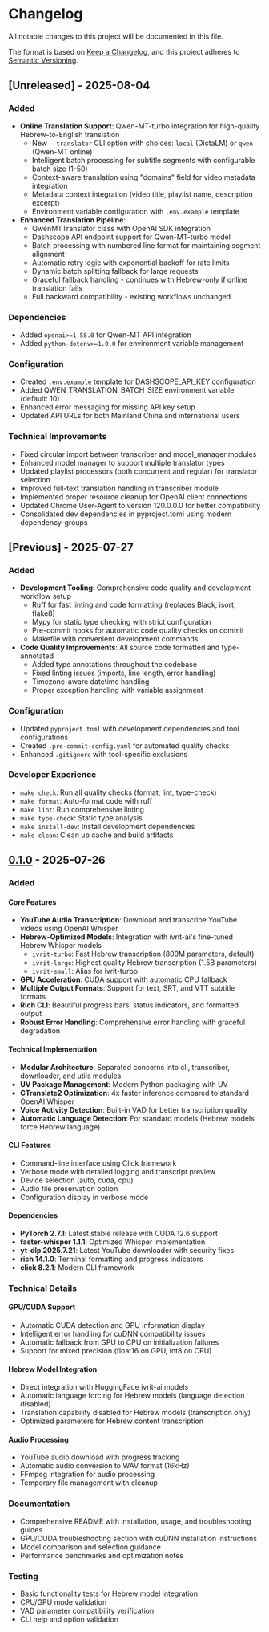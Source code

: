 # Changelog

All notable changes to this project will be documented in this file.

The format is based on [Keep a Changelog](https://keepachangelog.com/en/1.0.0/),
and this project adheres to [Semantic Versioning](https://semver.org/spec/v2.0.0.html).

## [Unreleased] - 2025-08-04

### Added
- **Online Translation Support**: Qwen-MT-turbo integration for high-quality Hebrew-to-English translation
  - New `--translator` CLI option with choices: `local` (DictaLM) or `qwen` (Qwen-MT online)
  - Intelligent batch processing for subtitle segments with configurable batch size (1-50)
  - Context-aware translation using "domains" field for video metadata integration
  - Metadata context integration (video title, playlist name, description excerpt)
  - Environment variable configuration with `.env.example` template
- **Enhanced Translation Pipeline**:
  - QwenMTTranslator class with OpenAI SDK integration
  - Dashscope API endpoint support for Qwen-MT-turbo model
  - Batch processing with numbered line format for maintaining segment alignment
  - Automatic retry logic with exponential backoff for rate limits
  - Dynamic batch splitting fallback for large requests
  - Graceful fallback handling - continues with Hebrew-only if online translation fails
  - Full backward compatibility - existing workflows unchanged

### Dependencies
- Added `openai>=1.58.0` for Qwen-MT API integration
- Added `python-dotenv>=1.0.0` for environment variable management

### Configuration
- Created `.env.example` template for DASHSCOPE_API_KEY configuration
- Added QWEN_TRANSLATION_BATCH_SIZE environment variable (default: 10)
- Enhanced error messaging for missing API key setup
- Updated API URLs for both Mainland China and international users

### Technical Improvements
- Fixed circular import between transcriber and model_manager modules
- Enhanced model manager to support multiple translator types
- Updated playlist processors (both concurrent and regular) for translator selection
- Improved full-text translation handling in transcriber module
- Implemented proper resource cleanup for OpenAI client connections
- Updated Chrome User-Agent to version 120.0.0.0 for better compatibility
- Consolidated dev dependencies in pyproject.toml using modern dependency-groups

## [Previous] - 2025-07-27

### Added
- **Development Tooling**: Comprehensive code quality and development workflow setup
  - Ruff for fast linting and code formatting (replaces Black, isort, flake8)
  - Mypy for static type checking with strict configuration
  - Pre-commit hooks for automatic code quality checks on commit
  - Makefile with convenient development commands
- **Code Quality Improvements**: All source code formatted and type-annotated
  - Added type annotations throughout the codebase
  - Fixed linting issues (imports, line length, error handling)
  - Timezone-aware datetime handling
  - Proper exception handling with variable assignment

### Configuration
- Updated `pyproject.toml` with development dependencies and tool configurations
- Created `.pre-commit-config.yaml` for automated quality checks
- Enhanced `.gitignore` with tool-specific exclusions

### Developer Experience
- `make check`: Run all quality checks (format, lint, type-check)
- `make format`: Auto-format code with ruff
- `make lint`: Run comprehensive linting
- `make type-check`: Static type analysis
- `make install-dev`: Install development dependencies
- `make clean`: Clean up cache and build artifacts

## [0.1.0] - 2025-07-26

### Added

#### Core Features
- **YouTube Audio Transcription**: Download and transcribe YouTube videos using OpenAI Whisper
- **Hebrew-Optimized Models**: Integration with ivrit-ai's fine-tuned Hebrew Whisper models
  - `ivrit-turbo`: Fast Hebrew transcription (809M parameters, default)
  - `ivrit-large`: Highest quality Hebrew transcription (1.5B parameters)
  - `ivrit-small`: Alias for ivrit-turbo
- **GPU Acceleration**: CUDA support with automatic CPU fallback
- **Multiple Output Formats**: Support for text, SRT, and VTT subtitle formats
- **Rich CLI**: Beautiful progress bars, status indicators, and formatted output
- **Robust Error Handling**: Comprehensive error handling with graceful degradation

#### Technical Implementation
- **Modular Architecture**: Separated concerns into cli, transcriber, downloader, and utils modules
- **UV Package Management**: Modern Python packaging with UV
- **CTranslate2 Optimization**: 4x faster inference compared to standard OpenAI Whisper
- **Voice Activity Detection**: Built-in VAD for better transcription quality
- **Automatic Language Detection**: For standard models (Hebrew models force Hebrew language)

#### CLI Features
- Command-line interface using Click framework
- Verbose mode with detailed logging and transcript preview
- Device selection (auto, cuda, cpu)
- Audio file preservation option
- Configuration display in verbose mode

#### Dependencies
- **PyTorch 2.7.1**: Latest stable release with CUDA 12.6 support
- **faster-whisper 1.1.1**: Optimized Whisper implementation
- **yt-dlp 2025.7.21**: Latest YouTube downloader with security fixes
- **rich 14.1.0**: Terminal formatting and progress indicators
- **click 8.2.1**: Modern CLI framework

### Technical Details

#### GPU/CUDA Support
- Automatic CUDA detection and GPU information display
- Intelligent error handling for cuDNN compatibility issues
- Automatic fallback from GPU to CPU on initialization failures
- Support for mixed precision (float16 on GPU, int8 on CPU)

#### Hebrew Model Integration
- Direct integration with HuggingFace ivrit-ai models
- Automatic language forcing for Hebrew models (language detection disabled)
- Translation capability disabled for Hebrew models (transcription only)
- Optimized parameters for Hebrew content transcription

#### Audio Processing
- YouTube audio download with progress tracking
- Automatic audio conversion to WAV format (16kHz)
- FFmpeg integration for audio processing
- Temporary file management with cleanup

### Documentation
- Comprehensive README with installation, usage, and troubleshooting guides
- GPU/CUDA troubleshooting section with cuDNN installation instructions
- Model comparison and selection guidance
- Performance benchmarks and optimization notes

### Testing
- Basic functionality tests for Hebrew model integration
- CPU/GPU mode validation
- VAD parameter compatibility verification
- CLI help and option validation

[0.1.0]: https://github.com/username/whisper-transcriber/releases/tag/v0.1.0
